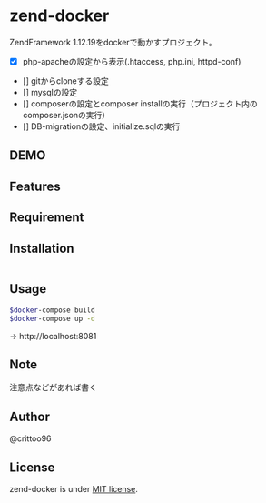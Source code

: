 # zend-docker
ZendFramework 1.12.19をdockerで動かすプロジェクト。

- [x] php-apacheの設定から表示(.htaccess, php.ini, httpd-conf)
- [] gitからcloneする設定
- [] mysqlの設定
- [] composerの設定とcomposer installの実行（プロジェクト内のcomposer.jsonの実行）
- [] DB-migrationの設定、initialize.sqlの実行
 
## DEMO
 
 
## Features
 

 
## Requirement
 
 
## Installation
 
```bash
```
 
## Usage

```bash
$docker-compose build
$docker-compose up -d
```

-> http://localhost:8081
 
## Note
 
注意点などがあれば書く
 
## Author
@crittoo96
 
## License
 
zend-docker is under [MIT license](https://en.wikipedia.org/wiki/MIT_License).
 
